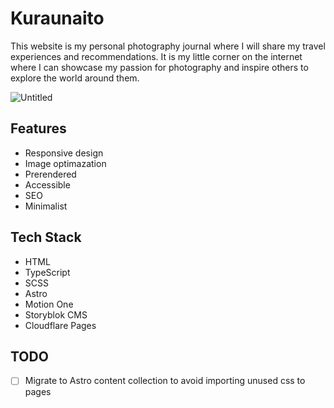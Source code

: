 # Kuraunaito

This website is my personal photography journal where I will share my travel experiences and recommendations. It is my little corner on the internet where I can showcase my passion for photography and inspire others to explore the world around them.

![Untitled](https://github.com/claudiabdm/kuraunaito/assets/44007726/0bc089d0-2df7-43e4-a924-5d18a7ec48c1)


## Features
- Responsive design
- Image optimazation
- Prerendered
- Accessible
- SEO
- Minimalist

## Tech Stack
- HTML
- TypeScript
- SCSS
- Astro
- Motion One
- Storyblok CMS
- Cloudflare Pages

## TODO
- [ ] Migrate to Astro content collection to avoid importing unused css to pages

